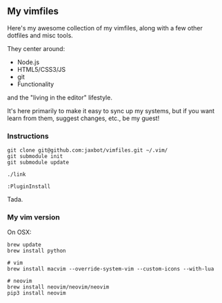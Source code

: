 ## My vimfiles

Here's my awesome collection of my vimfiles, along with a few other dotfiles and misc tools.

They center around:

* Node.js
* HTML5/CSS3/JS
* git
* Functionality

and the "living in the editor" lifestyle.

It's here primarily to make it easy to sync up my systems, but if you want learn from them, suggest changes, etc., be my guest!

### Instructions

```
git clone git@github.com:jaxbot/vimfiles.git ~/.vim/
git submodule init
git submodule update

./link

:PluginInstall
```

Tada.

### My vim version

On OSX:

```
brew update
brew install python

# vim
brew install macvim --override-system-vim --custom-icons --with-lua

# neovim
brew install neovim/neovim/neovim
pip3 install neovim
```

